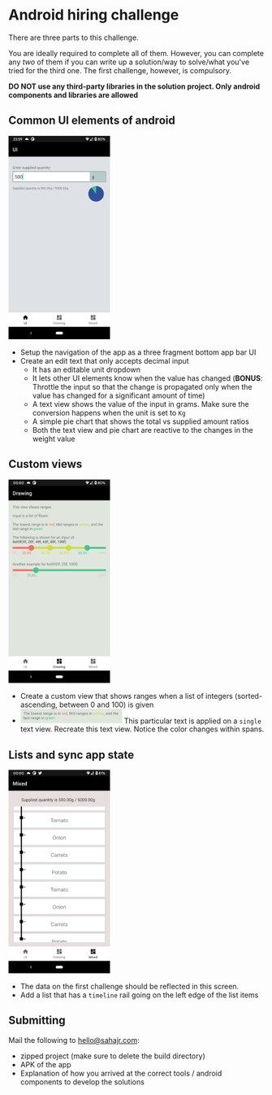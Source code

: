 # Android hiring challenge

There are three parts to this challenge.

You are ideally required to complete all of them. However, you can complete any *two* of them if you can write up a solution/way to solve/what you've tried for the third one. The first challenge, however, is compulsory.

**DO NOT use any third-party libraries in the solution project. Only android components and libraries are allowed**

## Common UI elements of android
<img src="/ui_elements.png" width=200 />

- Setup the navigation of the app as a three fragment bottom app bar UI
- Create an edit text that only accepts decimal input
  * It has an editable unit dropdown
  * It lets other UI elements know when the value has changed (**BONUS**: Throttle the input so that the change is propagated only when the value has changed for a significant amount of time)
  * A text view shows the value of the input in grams. Make sure the conversion happens when the unit is set to `Kg`
  * A simple pie chart that shows the total vs supplied amount ratios
  * Both the text view and pie chart are reactive to the changes in the weight value

## Custom views
<img src="/custom_views.png" width=200 />

- Create a custom view that shows ranges when a list of integers (sorted-ascending, between 0 and 100) is given
- <img src="/text.png" width=200 /> This particular text is applied on a `single` text view. Recreate this text view. Notice the color changes within spans.

## Lists and sync app state
<img src="/list_and_sync.png" width=200 />

- The data on the first challenge should be reflected in this screen.
- Add a list that has a `timeline` rail going on the left edge of the list items

## Submitting

Mail the following to [hello@sahajr.com](mailto:hello@sahajr.com?subject=[Hiring%20Challenge]%20Your%20name):
- zipped project (make sure to delete the build directory)
- APK of the app
- Explanation of how you arrived at the correct tools / android components to develop the solutions
